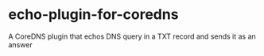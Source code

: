 # echo-plugin-for-coredns
A CoreDNS plugin that echos DNS query in a TXT record and sends it as an answer
